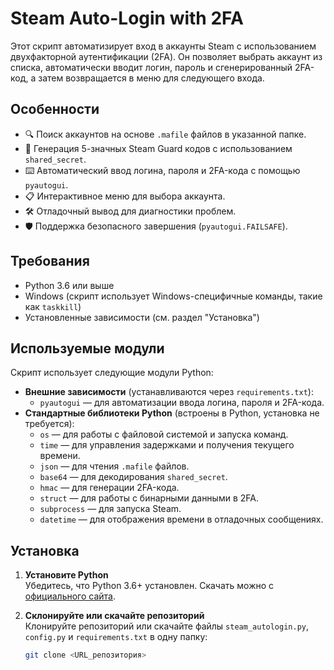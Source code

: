 # Steam Auto-Login with 2FA

Этот скрипт автоматизирует вход в аккаунты Steam с использованием двухфакторной аутентификации (2FA). Он позволяет выбрать аккаунт из списка, автоматически вводит логин, пароль и сгенерированный 2FA-код, а затем возвращается в меню для следующего входа.

## Особенности

- 🔍 Поиск аккаунтов на основе `.mafile` файлов в указанной папке.
- 🔑 Генерация 5-значных Steam Guard кодов с использованием `shared_secret`.
- ⌨️ Автоматический ввод логина, пароля и 2FA-кода с помощью `pyautogui`.
- 📋 Интерактивное меню для выбора аккаунта.
- 🛠️ Отладочный вывод для диагностики проблем.
- 🛡️ Поддержка безопасного завершения (`pyautogui.FAILSAFE`).

## Требования

- Python 3.6 или выше
- Windows (скрипт использует Windows-специфичные команды, такие как `taskkill`)
- Установленные зависимости (см. раздел "Установка")

## Используемые модули

Скрипт использует следующие модули Python:

- **Внешние зависимости** (устанавливаются через `requirements.txt`):
  - `pyautogui` — для автоматизации ввода логина, пароля и 2FA-кода.
- **Стандартные библиотеки Python** (встроены в Python, установка не требуется):
  - `os` — для работы с файловой системой и запуска команд.
  - `time` — для управления задержками и получения текущего времени.
  - `json` — для чтения `.mafile` файлов.
  - `base64` — для декодирования `shared_secret`.
  - `hmac` — для генерации 2FA-кода.
  - `struct` — для работы с бинарными данными в 2FA.
  - `subprocess` — для запуска Steam.
  - `datetime` — для отображения времени в отладочных сообщениях.

## Установка

1. **Установите Python**  
   Убедитесь, что Python 3.6+ установлен. Скачать можно с [официального сайта](https://www.python.org/downloads/).

2. **Склонируйте или скачайте репозиторий**  
   Клонируйте репозиторий или скачайте файлы `steam_autologin.py`, `config.py` и `requirements.txt` в одну папку:
   ```bash
   git clone <URL_репозитория>
